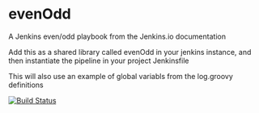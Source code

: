 # evenOdd


A Jenkins even/odd playbook from the Jenkins.io documentation

Add this as a shared library called evenOdd in your jenkins
instance, and then instantiate the pipeline in your project Jenkinsfile

This will also use an example of global variabls from the log.groovy
definitions

[![Build Status](http://localhost:8080/buildStatus/icon?job=libraries)](http://localhost:8080/job/libraries/)
